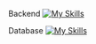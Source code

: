 Backend [![My Skills](https://skills.thijs.gg/icons?i=nodejs)](https://skills.thijs.gg)

Database [![My Skills](https://skills.thijs.gg/icons?i=mongodb)](https://skills.thijs.gg)
